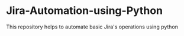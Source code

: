 # Jira-Automation-using-Python
This repository helps to automate basic Jira's operations using python
